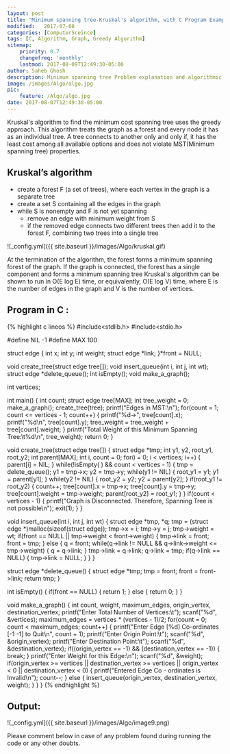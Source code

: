 ```yaml
---
layout: post
title: "Minimum spanning tree-Kruskal's algorithm, with C Program Example"
modified:   2017-07-08
categories: [ComputerSceince]
tags: [C, Algorithm, Graph, Greedy Algorithm]
sitemap:
    priority: 0.7
    changefreq: 'monthly'
    lastmod: 2017-08-09T12:49:30-05:00
author: Saheb Ghosh
description: Minimum spanning tree Problem explanation and algorithmic solution. C Program example of Kruskal's algorithm.
image: /images/Algo/algo.jpg
pic:
    feature: /Algo/algo.jpg
date: 2017-08-07T12:49:30-05:00
---
```

Kruskal's algorithm to find the minimum cost spanning tree uses the greedy approach. This algorithm treats the graph as a forest and every node it has as an individual tree. A tree connects to another only and only if, it has the least cost among all available options and does not violate MST(Minimum spanning tree) properties.
## Kruskal’s algorithm

- create a forest F (a set of trees), where each vertex in the graph is a separate tree
- create a set S containing all the edges in the graph
- while S is nonempty and F is not yet spanning
    - remove an edge with minimum weight from S
    - if the removed edge connects two different trees then add it to the forest F, combining two trees into a single tree

![_config.yml]({{ site.baseurl }}/images/Algo/kruskal.gif)


At the termination of the algorithm, the forest forms a minimum spanning forest of the graph. If the graph is connected, the forest has a single component and forms a minimum spanning tree
Kruskal's algorithm can be shown to run in O(E log E) time, or equivalently, O(E log V) time, where E is the number of edges in the graph and V is the number of vertices.

## Program in C :

{% highlight c lineos %}
#include<stdlib.h>
#include<stdio.h>
 
#define NIL -1
#define MAX 100
 
struct edge
{
      int x;
      int y;
      int weight;
      struct edge *link;
}*front = NULL;
 
void create_tree(struct edge tree[]);
void insert_queue(int i, int j, int wt);
struct edge *delete_queue();
int isEmpty();
void make_a_graph();
 
int vertices;
 
int main()
{
      int count;
      struct edge tree[MAX];
      int tree_weight = 0;
      make_a_graph();
      create_tree(tree);
      printf("Edges in MST:\n");
      for(count = 1; count <= vertices - 1; count++)
      {
            printf("%d->", tree[count].x);
            printf("%d\n", tree[count].y);
            tree_weight = tree_weight + tree[count].weight;
      }
      printf("Total Weight of this Minimum Spanning Tree:\t%d\n", tree_weight);
      return 0;
}
 
void create_tree(struct edge tree[])
{
      struct edge *tmp;
      int y1, y2, root_y1, root_y2;
      int parent[MAX];
      int i, count = 0;
      for(i = 0; i < vertices; i++)
      {
            parent[i] = NIL;
      }
      while(!isEmpty( ) && count < vertices - 1) 
      {
            tmp = delete_queue();
            y1 = tmp->x;
            y2 = tmp->y; 
            while(y1 != NIL)
            {
                  root_y1 = y1;
                  y1 = parent[y1];
            }
            while(y2 != NIL)
            {
                  root_y2 = y2;
                  y2 = parent[y2];
            }
            if(root_y1 != root_y2)
            {
                  count++;
                  tree[count].x = tmp->x;
                  tree[count].y = tmp->y;
                  tree[count].weight = tmp->weight;
                  parent[root_y2] = root_y1;
            }
      }
      if(count < vertices - 1)
      {
            printf("Graph is Disconnected. Therefore, Spanning Tree is not possible\n");
            exit(1);
      }
}
 
void insert_queue(int i, int j, int wt)
{
      struct edge *tmp, *q;
      tmp = (struct edge *)malloc(sizeof(struct edge));
      tmp->x = i;
      tmp->y = j;
      tmp->weight = wt;
      if(front == NULL || tmp->weight < front->weight)
      {
            tmp->link = front;
            front = tmp;
      }
      else
      {
            q = front;
            while(q->link != NULL && q->link->weight <= tmp->weight)
            {
                  q = q->link;
            }
            tmp->link = q->link;
            q->link = tmp;
            if(q->link == NULL) 
            {
                  tmp->link = NULL;
            }
      }
}
 
struct edge *delete_queue()
{
      struct edge *tmp;
      tmp = front;
      front = front->link;
      return tmp;
}
 
int isEmpty()
{
      if(front == NULL)
      {
            return 1;
      }
      else
      {
            return 0;
      }
}
 
void make_a_graph()
{
      int count, weight, maximum_edges, origin_vertex, destination_vertex;
      printf("Enter Total Number of Vertices:\t");
      scanf("%d", &vertices);
      maximum_edges = vertices * (vertices - 1)/2;
      for(count = 0; count < maximum_edges; count++)
      {
            printf("Enter Edge [%d] Co-ordinates [-1 -1] to Quit\n", count + 1);
            printf("Enter Origin Point:\t"); 
            scanf("%d", &origin_vertex);
            printf("Enter Destination Point:\t");
            scanf("%d", &destination_vertex);
            if((origin_vertex == -1) && (destination_vertex == -1))
            {
                  break;
            }
            printf("Enter Weight for this Edge:\n");
            scanf("%d", &weight);
            if(origin_vertex >= vertices || destination_vertex >= vertices || origin_vertex < 0 || destination_vertex < 0)
            {
                  printf("Entered Edge Co - ordinates is Invalid\n");
                  count--;
            }
            else
            {
                  insert_queue(origin_vertex, destination_vertex, weight);
            }
      }
}
{% endhighlight %}


## Output:


![_config.yml]({{ site.baseurl }}/images/Algo/image9.png)



Please comment below in case of any problem found during running the code or any other doubts.
